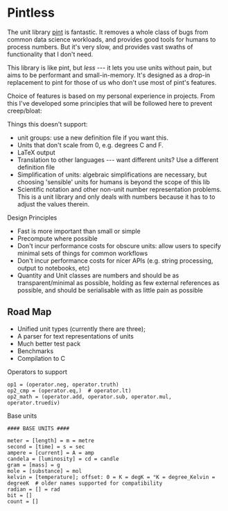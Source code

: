 # Pintless
The unit library [pint](https://github.com/hgrecco/pint) is fantastic.  It removes a whole class of bugs from common data science workloads, and provides good tools for humans to process numbers.  But it's very slow, and provides vast swaths of functionality that I don't need.

This library is like pint, but _less_ --- it lets you use units without pain, but aims to be performant and small-in-memory.  It's designed as a drop-in replacement to pint for those of us who don't use most of pint's features.

Choice of features is based on my personal experience in projects.  From this I've developed some principles that will be followed here to prevent creep/bloat:

Things this doesn't support:

 - unit groups: use a new definition file if you want this.
 - Units that don't scale from 0, e.g. degrees C and F.
 - LaTeX output
 - Translation to other languages --- want different units?  Use a different definition file
 - Simplification of units: algebraic simplifications are necessary, but choosing 'sensible' units for humans is beyond the scope of this lib
 - Scientific notation and other non-unit number representation problems.  This is a unit library and only deals with numbers because it has to to adjust the values therein.

Design Principles

 - Fast is more important than small or simple
 - Precompute where possible
 - Don't incur performance costs for obscure units: allow users to specify minimal sets of things for common workflows
 - Don't incur performance costs for nicer APIs (e.g. string processing, output to notebooks, etc)
 - Quantity and Unit classes are numbers and should be as transparent/minimal as possible, holding as few external references as possible, and should be serialisable with as little pain as possible


## Road Map

 - Unified unit types (currently there are three);
 - A parser for text representations of units
 - Much better test pack
 - Benchmarks
 - Compilation to C


Operators to support

    op1 = (operator.neg, operator.truth)
    op2_cmp = (operator.eq,)  # operator.lt)
    op2_math = (operator.add, operator.sub, operator.mul, operator.truediv)



Base units

    #### BASE UNITS ####

    meter = [length] = m = metre
    second = [time] = s = sec
    ampere = [current] = A = amp
    candela = [luminosity] = cd = candle
    gram = [mass] = g
    mole = [substance] = mol
    kelvin = [temperature]; offset: 0 = K = degK = °K = degree_Kelvin = degreeK  # older names supported for compatibility
    radian = [] = rad
    bit = []
    count = []

